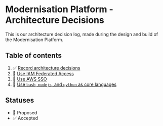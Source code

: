 # Modernisation Platform - Architecture Decisions

This is our architecture decision log, made during the design and build of the Modernisation Platform.

## Table of contents
1. ✅ [Record architecture decisions](0001-record-architecture-decisions.md)
1. 🤔 [Use IAM Federated Access](0002-use-iam-federated-access.md)
1. 🤔 [Use AWS SSO](0003-use-aws-sso.md)
1. 🤔 [Use `bash`, `nodejs`, and `python` as core languages](0004-use-bash-node-python-as-core-languages.md)

## Statuses
- 🤔 Proposed
- ✅ Accepted
